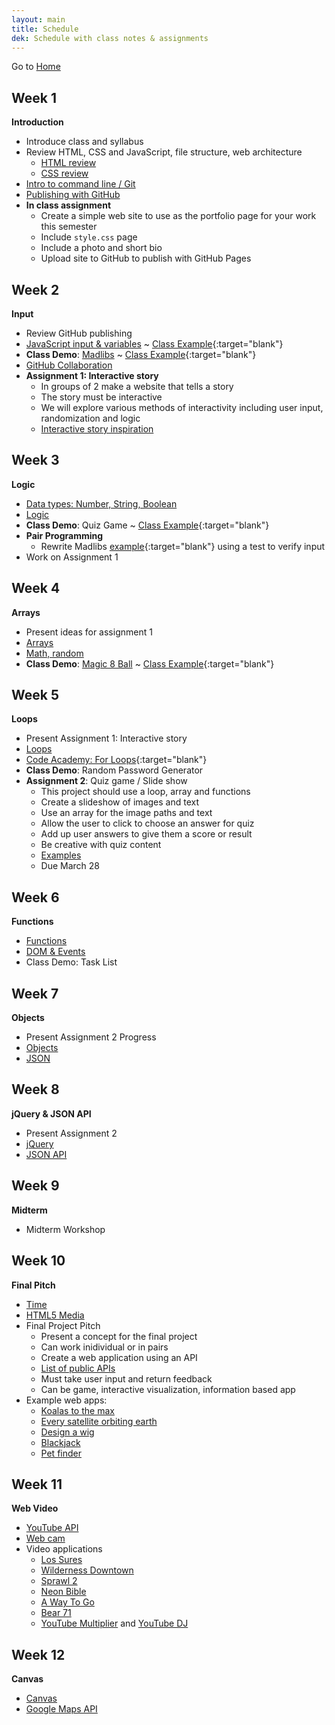 ```yaml
---
layout: main
title: Schedule
dek: Schedule with class notes & assignments
---
```


Go to [Home](index.html)

## Week 1
**Introduction**
- Introduce class and syllabus
- Review HTML, CSS and JavaScript, file structure, web architecture
	- [HTML review](notes/html/)
	- [CSS review](notes/css/)
- [Intro to command line / Git](notes/git/index.html)
- [Publishing with GitHub](notes/git/github.html)
- **In class assignment**
	- Create a simple web site to use as the portfolio page for your work this semester
	- Include `style.css` page
	- Include a photo and short bio
	- Upload site to GitHub to publish with GitHub Pages

## Week 2
**Input**
- Review GitHub publishing
- [JavaScript input & variables](notes/input/) ~ [Class Example](https://owenbmcc.github.io/mmp310s18/input/){:target="blank"}
- **Class Demo**: [Madlibs](https://en.wikipedia.org/wiki/Mad_Libs) ~ [Class Example](https://owenbmcc.github.io/mmp310s18/madlibs/){:target="blank"}
- [GitHub Collaboration](notes/git/collaboration.html)
- **Assignment 1: Interactive story**
	- In groups of 2 make a website that tells a story
	- The story must be interactive
	- We will explore various methods of interactivity including user input, randomization and logic
	- [Interactive story inspiration](inspiration/interactive_story/)

## Week 3
**Logic**
- [Data types: Number, String, Boolean](notes/data_types)
- [Logic](notes/logic/)
- **Class Demo**: Quiz Game ~ [Class Example](https://owenbmcc.github.io/mmp310s18/quiz/){:target="blank"}
- **Pair Programming**
	- Rewrite Madlibs [example](https://owenbmcc.github.io/mmp310s18/madlibs/){:target="blank"} using a test to verify input
- Work on Assignment 1

<!-- talk about branching story? -->

## Week 4
**Arrays**
- Present ideas for assignment 1
- [Arrays](notes/array/)
- [Math, random](notes/random/)
- **Class Demo**: [Magic 8 Ball](https://en.wikipedia.org/wiki/Magic_8-Ball) ~ [Class Example](https://owenbmcc.github.io/mmp310s18/8ball/){:target="blank"}

<!-- use random order for a story -->

## Week 5
**Loops**
- Present Assignment 1: Interactive story
- [Loops](notes/loop/)
- [Code Academy: For Loops](https://www.codecademy.com/courses/javascript-beginner-en-NhsaT/0/1){:target="blank"}
- **Class Demo**: Random Password Generator
- **Assignment 2**: Quiz game / Slide show
	- This project should use a loop, array and functions
	- Create a slideshow of images and text
	- Use an array for the image paths and text
	- Allow the user to click to choose an answer for quiz
	- Add up user answers to give them a score or result
	- Be creative with quiz content
	- [Examples](inspiration/slideshow/)
	- Due March 28
	

## Week 6
**Functions**
- [Functions](notes/functions/)
- [DOM & Events](notes/events)
- Class Demo: Task List

## Week 7
**Objects**
- Present Assignment 2 Progress
- [Objects](notes/objects/)
- [JSON](notes/json)


## Week 8
**jQuery & JSON API**
- Present Assignment 2
- [jQuery](notes/jquery/)
- [JSON API](notes/json_api/)

## Week 9
**Midterm**
- Midterm Workshop

<!-- - Midterm rubric: 100 total points
	- 20: JavaScript
		- No bugs
		- jQuery and JavaScript used correctly
		- Loops and if statements used correctly
	- 20: JSON and API
		- Working API request
		- Handle JSON data
	- 20: Original CSS styles
	- 20: Added features
		- Keep score
		- Notify on winning
		- Add animation to card reveal
	- 20: User Interface
		- User enters a search term or selects a category
		- Designed to make interaction with the game clear -->

## Week 10
**Final Pitch**
- [Time](notes/time/)
- [HTML5 Media](notes/media/)
- Final Project Pitch
	- Present a concept for the final project
	- Can work inidividual or in pairs
	- Create a web application using an API
	- [List of public APIs](https://github.com/toddmotto/public-apis)
	- Must take user input and return feedback
	- Can be game, interactive visualization, information based app
- Example web apps:
	- [Koalas to the max](http://www.koalastothemax.com/)
	- [Every satellite orbiting earth](http://qz.com/296941/interactive-graphic-every-active-satellite-orbiting-earth/)
	- [Design a wig](http://www.vam.ac.uk/designawig)
	- [Blackjack](http://html5blackjack.net/)
	- [Pet finder](http://api.emilyhashemi.com/)

## Week 11
**Web Video**
- [YouTube API](notes/youtube/)
- [Web cam](notes/webcam/)
- Video applications
	<ul>
		<li><a href="http://lossur.es/#/" target="blank">Los Sures</a></li>
		<li><a href="http://www.thewildernessdowntown.com/" target="blank">Wilderness Downtown</a></li>
		<li><a href="http://www.sprawl2.com/" target="blank">Sprawl 2</a></li>
		<li><a href="http://www.beonlineb.com/" target="blank">Neon Bible</a></li>
		<li><a href="http://a-way-to-go.com/" target="blank">A Way To Go</a></li>
		<li><a href="http://bear71.nfb.ca/#/bear71" target="blank">Bear 71</a></li>
		<li><a href="http://www.youtubemultiplier.com/" target="blank">YouTube Multiplier</a> and <a href="https://youtube-dj.com/" target="blank">YouTube DJ</a></li>
		<!-- <li><a href="http://yooouuutuuube.com/v/?width=192&height=120&flux=1&direction=rand&yt=2l_PmSOreGc"  target="blank">yooouuutuuube.com</a></li> -->
	</ul>

## Week 12
**Canvas**
- [Canvas](notes/canvas/)
- [Google Maps API](notes/google_maps/)


<!-- 

interactive story
	- decision tree, user experience map
	- input vs branching stories
	- randomized outputs
interactive comic
	- clicking on images
	- decision trees etc
interactive video
	- using web video
	- combine video sources
	- youtube and native video
data api
	- data viz
	- user input
meme generator
	- get a random image
	- random text
	- 

css3
more git
threejs?
libraries?

http://teachingmultimedia.net/mmp420syllabus.html
-->
